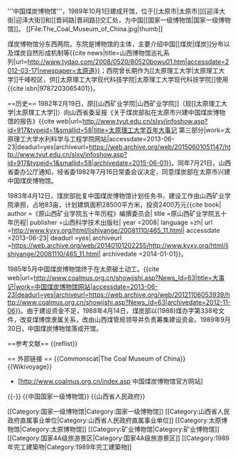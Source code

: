 '''中国煤炭博物馆'''，1989年10月1日建成开馆，位于[[太原市|太原市]][[迎泽大街|迎泽大街]]和[[晋祠路|晋祠路]]交汇处，为中国[[国家一级博物馆|国家一级博物馆]]。
[[File:The_Coal_Museum_of_China.jpg|thumb]]

煤炭博物馆分东西两院。东院是博物馆的主体，主要介绍中国[[煤炭|煤炭]]分布以及煤炭自然形成机制等<ref>{{cite news|title=山西博物馆巡礼系列|url=http://www.tydao.com/2008/0520/80520bowu01.htm|accessdate=2012-03-17|newspaper=太原道}}</ref>；西院曾长期作为[[太原理工大学|太原理工大学]]千峰校区，供[[太原理工大学现代科技学院|太原理工大学现代科技学院]]使用<ref>{{cite isbn|9787203065401}}</ref>。

==历史==
1982年2月19日，原[[山西矿业学院|山西矿业学院]]（现[[太原理工大学|太原理工大学]]）向山西省委呈报《关于煤炭部拟在太原市兴建中国煤炭博物馆的报告》<ref>{{cite web|url=http://www.tyut.edu.cn/slxy/infoshow.asp?id=917&typeid=1&smallid=58|title=太原理工大学百年大事记 第三部分|work=太原理工大学水利科学与工程学院网站|accessdate=2013-06-23|deadurl=yes|archiveurl=https://web.archive.org/web/20150601051147/http://www.tyut.edu.cn/slxy/infoshow.asp?id=917&typeid=1&smallid=58|archivedate=2015-06-01}}</ref>。同年7月21日，山西省委办公厅通知，经省委1982年7月16日常委会议决定，同意煤炭部在太原市兴建中国煤炭博物馆。

1983年4月12日，煤炭部批复中国煤炭博物馆计划任务书，建设工作由山西矿业学院承担，占地83亩，计划建筑面积28500平方米，投资2400万元<ref>{{cite book| author =《原山西矿业学院五十年历程》编撰委员会| title =原山西矿业学院五十年历程| publisher =山西科学技术出版社| year =2008| language =zh| url =http://www.kyxy.org/html/lishiyange/20081110/465_11.html| accessdate =2013-06-23| deadurl =yes| archiveurl =https://web.archive.org/web/20140101202255/http://www.kyxy.org/html/lishiyange/20081110/465_11.html| archivedate =2014-01-01}}</ref>。

1985年5月中国煤炭博物馆终于在太原破土动工。<ref>{{cite web|url=http://www.coalmus.org.cn/showjishi.asp?News_Id=63|title=大事记|work=中国煤炭博物馆网站|accessdate=2013-06-23|deadurl=yes|archiveurl=https://web.archive.org/web/20121106053939/http://www.coalmus.org.cn/showjishi.asp?News_Id=63|archivedate=2012-11-06}}</ref>。由于建设资金不足，1988年4月14日，煤炭部以(1988)煤办字第338号文件，改变煤博馆隶属关系，改由山西煤管局领导并负责筹集建设资金。1989年9月30日，中国煤炭博物馆落成开馆。

==参考文献==
{{reflist}}

== 外部链接 ==
{{Commonscat|The Coal Museum of China}}
{{Wikivoyage}}
* [http://www.coalmus.org.cn/index.asp 中国煤炭博物馆官方网站]

{{-}}
{{中国国家一级博物馆}}
{{山西省人民政府}}

[[Category:国家一级博物馆|Category:国家一级博物馆]]
[[Category:山西省人民政府直属事业单位|Category:山西省人民政府直属事业单位]]
[[Category:太原博物馆|Category:太原博物馆]]
[[Category:矿业博物馆|Category:矿业博物馆]]
[[Category:国家4A级旅游景区|Category:国家4A级旅游景区]]
[[Category:1989年完工建築物|Category:1989年完工建築物]]